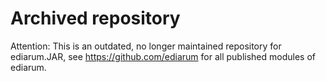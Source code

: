 # Archived repository

Attention: This is an outdated, no longer maintained repository for ediarum.JAR, see https://github.com/ediarum for all published modules of ediarum.
